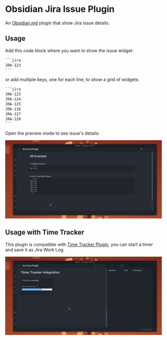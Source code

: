 # Obsidian Jira Issue Plugin

An [Obsidian.md](https://obsidian.md/) plugin that show Jira issue details.

## Usage

Add this code block where you want to show the issue widget:
````makrdown
```jira
JRA-123
```
````

or add multiple keys, one for each line, to show a grid of widgets:
````makrdown
```jira
JRA-123
JRA-124
JRA-125
JRA-126
JRA-127
JRA-128
```
````

Open the preview mode to see issue's details:

![issue details](./doc/gifs/jira-details.gif)

## Usage with Time Tracker

This plugin is compatible with [Time Tracker Plugin](https://github.com/daaru00/obsidian-timer-tracker), you can start a timer and save it as Jira Work Log:

![issue time tracker](./doc/gifs/jira-time-tracker.gif)
